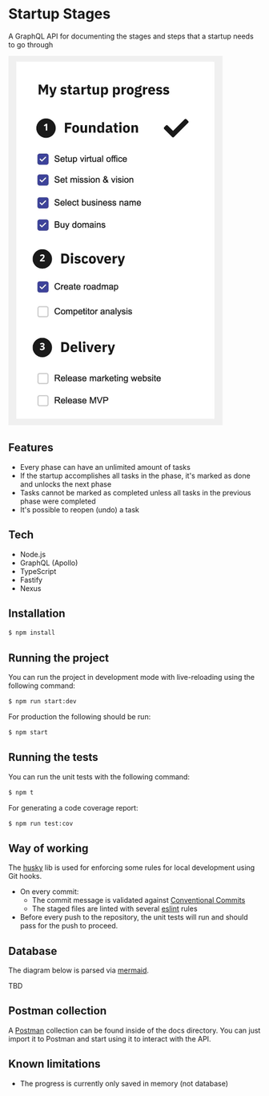 # Startup Stages

A GraphQL API for documenting the stages and steps that a startup needs to go through

![Startup Stages](/docs/images/overview.png)

## Features

- Every phase can have an unlimited amount of tasks
- If the startup accomplishes all tasks in the phase, it's marked as done and unlocks the next phase
- Tasks cannot be marked as completed unless all tasks in the previous phase were completed
- It's possible to reopen (undo) a task

## Tech

- Node.js
- GraphQL (Apollo)
- TypeScript
- Fastify
- Nexus

## Installation

```bash
$ npm install
```

## Running the project

You can run the project in development mode with live-reloading using the following command:

```bash
$ npm run start:dev
```

For production the following should be run:

```bash
$ npm start
```

## Running the tests

You can run the unit tests with the following command:

```bash
$ npm t
```

For generating a code coverage report:

```bash
$ npm run test:cov
```

## Way of working

The [husky](https://www.npmjs.com/package/husky) lib is used for enforcing some rules for local development using Git hooks.

- On every commit:
  - The commit message is validated against [Conventional Commits](https://www.conventionalcommits.org/en/v1.0.0/)
  - The staged files are linted with several [eslint](https://www.npmjs.com/package/eslint) rules
- Before every push to the repository, the unit tests will run and should pass for the push to proceed.

## Database

The diagram below is parsed via [mermaid](https://mermaid.js.org/syntax/entityRelationshipDiagram.html).

TBD

## Postman collection

A [Postman](https://www.postman.com/downloads/) collection can be found inside of the docs directory. You can just import it to Postman and start using it to interact with the API.

## Known limitations

- The progress is currently only saved in memory (not database)
